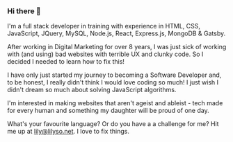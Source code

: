 ### Hi there 👋

I'm a full stack developer in training with experience in HTML, CSS, JavaScript, JQuery, MySQL, Node.js, React, Express.js, MongoDB & Gatsby. 
          
After working in Digital Marketing for over 8 years, I was just sick of working with (and using) bad websites with terrible UX and clunky code. So I decided I needed to learn how to fix this! 

I have only just started my journey to becoming a Software Developer and, to be honest, I really didn't think I would love coding so much! I just wish I didn't dream so much about solving JavaScript algorithms.

I'm interested in making websites that aren't ageist and ableist - tech made for every human and something my daughter will be proud of one day. 

What's your favourite language? Or do you have a a challenge for me? Hit me up at lily@lilyso.net. I love to fix things. 
